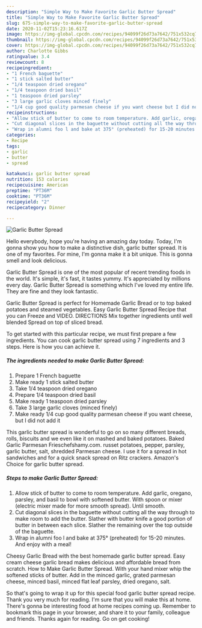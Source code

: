 ```yaml
---
description: "Simple Way to Make Favorite Garlic Butter Spread"
title: "Simple Way to Make Favorite Garlic Butter Spread"
slug: 675-simple-way-to-make-favorite-garlic-butter-spread
date: 2020-11-02T15:23:16.617Z
image: https://img-global.cpcdn.com/recipes/94099f26d73a7642/751x532cq70/garlic-butter-spread-recipe-main-photo.jpg
thumbnail: https://img-global.cpcdn.com/recipes/94099f26d73a7642/751x532cq70/garlic-butter-spread-recipe-main-photo.jpg
cover: https://img-global.cpcdn.com/recipes/94099f26d73a7642/751x532cq70/garlic-butter-spread-recipe-main-photo.jpg
author: Charlotte Gibbs
ratingvalue: 3.4
reviewcount: 8
recipeingredient:
- "1 French baguette"
- "1 stick salted butter"
- "1/4 teaspoon dried oregano"
- "1/4 teaspoon dried basil"
- "1 teaspoon dried parsley"
- "3 large garlic cloves minced finely"
- "1/4 cup good quality parmesan cheese if you want cheese but I did not add it"
recipeinstructions:
- "Allow stick of butter to come to room temperature. Add garlic, oregano, parsley, and basil to bowl with softened butter. With spoon or mixer (electric mixer made for more smooth spread). Until smooth."
- "Cut diagonal slices in the baguette without cutting all the way through to make room to add the butter. Slather with butter knife a good portion of butter in between each slice. Slather the remaining over the top outside of the baguette."
- "Wrap in alumni foo l and bake at 375° (preheated) for 15-20 minutes. And enjoy with a meal!"
categories:
- Recipe
tags:
- garlic
- butter
- spread

katakunci: garlic butter spread 
nutrition: 153 calories
recipecuisine: American
preptime: "PT36M"
cooktime: "PT36M"
recipeyield: "2"
recipecategory: Dinner

---
```



![Garlic Butter Spread](https://img-global.cpcdn.com/recipes/94099f26d73a7642/751x532cq70/garlic-butter-spread-recipe-main-photo.jpg)

Hello everybody, hope you're having an amazing day today. Today, I'm gonna show you how to make a distinctive dish, garlic butter spread. It is one of my favorites. For mine, I'm gonna make it a bit unique. This is gonna smell and look delicious.

Garlic Butter Spread is one of the most popular of recent trending foods in the world. It's simple, it's fast, it tastes yummy. It's appreciated by millions every day. Garlic Butter Spread is something which I've loved my entire life. They are fine and they look fantastic.

Garlic Butter Spread is perfect for Homemade Garlic Bread or to top baked potatoes and steamed vegetables. Easy Garlic Butter Spread Recipe that you can Freeze and VIDEO. DIRECTIONS Mix together ingredients until well blended Spread on top of sliced bread.


To get started with this particular recipe, we must first prepare a few ingredients. You can cook garlic butter spread using 7 ingredients and 3 steps. Here is how you can achieve it.

<!--inarticleads1-->

##### The ingredients needed to make Garlic Butter Spread:

1. Prepare 1 French baguette
1. Make ready 1 stick salted butter
1. Take 1/4 teaspoon dried oregano
1. Prepare 1/4 teaspoon dried basil
1. Make ready 1 teaspoon dried parsley
1. Take 3 large garlic cloves (minced finely)
1. Make ready 1/4 cup good quality parmesan cheese if you want cheese, but I did not add it


This garlic butter spread is wonderful to go on so many different breads, rolls, biscuits and we even like it on mashed and baked potatoes. Baked Garlic Parmesan Frieschefshamy.com. russet potatoes, pepper, parsley, garlic butter, salt, shredded Parmesan cheese. I use it for a spread in hot sandwiches and for a quick snack spread on Ritz crackers. Amazon&#39;s Choice for garlic butter spread. 

<!--inarticleads2-->

##### Steps to make Garlic Butter Spread:

1. Allow stick of butter to come to room temperature. Add garlic, oregano, parsley, and basil to bowl with softened butter. With spoon or mixer (electric mixer made for more smooth spread). Until smooth.
1. Cut diagonal slices in the baguette without cutting all the way through to make room to add the butter. Slather with butter knife a good portion of butter in between each slice. Slather the remaining over the top outside of the baguette.
1. Wrap in alumni foo l and bake at 375° (preheated) for 15-20 minutes. And enjoy with a meal!


Cheesy Garlic Bread with the best homemade garlic butter spread. Easy cream cheese garlic bread makes delicious and affordable bread from scratch. How to Make Garlic Butter Spread. With your hand mixer whip the softened sticks of butter. Add in the minced garlic, grated parmesan cheese, minced basil, minced flat leaf parsley, dried oregano, salt. 

So that's going to wrap it up for this special food garlic butter spread recipe. Thank you very much for reading. I'm sure that you will make this at home. There's gonna be interesting food at home recipes coming up. Remember to bookmark this page in your browser, and share it to your family, colleague and friends. Thanks again for reading. Go on get cooking!
